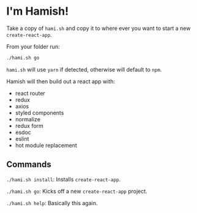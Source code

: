 # I'm Hamish!

Take a copy of `hami.sh` and copy it to where ever you want to start a new `create-react-app`.

From your folder run:

```sh
./hami.sh go
```

`hami.sh` will use `yarn` if detected, otherwise will default to `npm`.


Hamish will then build out a react app with:
- react router
- redux
- axios
- styled components
- normalize
- redux form
- esdoc
- eslint
- hot module replacement

## Commands
`./hami.sh install`: Installs `create-react-app`.

`./hami.sh go`: Kicks off a new `create-react-app` project.

`./hami.sh help`: Basically this again.
